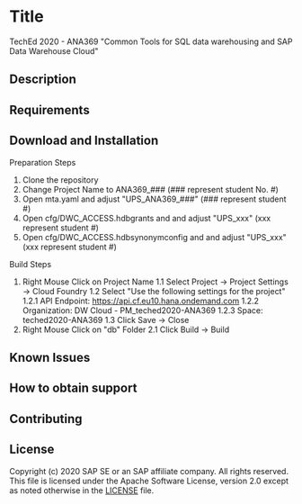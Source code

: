 # Title
TechEd 2020 - ANA369 "Common Tools for SQL data warehousing and SAP Data Warehouse Cloud"
## Description

## Requirements

## Download and Installation
Preparation Steps
1. Clone the repository
2. Change Project Name to ANA369_### (### represent student No. #)
3. Open mta.yaml and adjust "UPS_ANA369_###" (### represent student #)
4. Open cfg/DWC_ACCESS.hdbgrants and and adjust "UPS_xxx" (xxx represent student #)
5. Open cfg/DWC_ACCESS.hdbsynonymconfig and and adjust "UPS_xxx" (xxx represent student #)

Build Steps
1. Right Mouse Click on Project Name
1.1 Select Project -> Project Settings -> Cloud Foundry
1.2 Select "Use the following settings for the project"
1.2.1 API Endpoint: https://api.cf.eu10.hana.ondemand.com 
1.2.2 Organization: DW Cloud - PM_teched2020-ANA369
1.2.3 Space: teched2020-ANA369
1.3 Click Save -> Close
2. Right Mouse Click on "db" Folder
2.1 Click Build -> Build


## Known Issues

## How to obtain support

## Contributing

## License
Copyright (c) 2020 SAP SE or an SAP affiliate company. All rights reserved. This file is licensed under the Apache Software License, version 2.0 except as noted otherwise in the [LICENSE](LICENSE) file.
